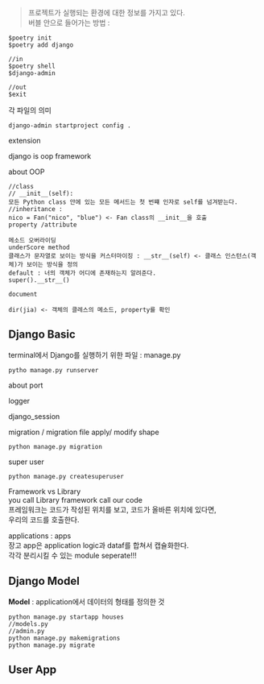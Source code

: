 > 프로젝트가 실행되는 환경에 대한 정보를 가지고 있다.  
> 버블 안으로 들어가는 방법 :

```
$poetry init
$poetry add django

//in
$poetry shell
$django-admin

//out
$exit
```

각 파일의 의미

```
django-admin startproject config .

```

extension

django is oop framework

about OOP

```
//class
// __init__(self):
모든 Python class 안에 있는 모든 메서드는 첫 번쨰 인자로 self를 넘겨받는다.
//inheritance :
nico = Fan("nico", "blue") <- Fan class의 __init__을 호출
property /attribute

메소드 오버라이딩
underScore method
클래스가 문자열로 보이는 방식을 커스터마이징 : __str__(self) <- 클래스 인스턴스(객체)가 보이는 방식을 정의
default : 너의 객체가 어디에 존재하는지 알려준다.
super().__str__()

document

dir(jia) <- 객체의 클레스의 메소드, property를 확인
```

## Django Basic

terminal에서 Django를 실행하기 위한 파일 : manage.py

```
pytho manage.py runserver
```

about port

logger

django_session

migration / migration file apply/ modify shape

```
python manage.py migration
```

super user

```
python manage.py createsuperuser
```

Framework vs Library  
you call Library
framework call our code  
프레임워크는 코드가 작성된 위치를 보고, 코드가 올바른 위치에 있다면,  
우리의 코드를 호출한다.

applications : apps  
장고 app은 application logic과 dataf를 합쳐서 캡슐화한다.  
각각 분리시킬 수 있는 module seperate!!!

## Django Model

**Model** : application에서 데이터의 형태를 정의한 것

```
python manage.py startapp houses
//models.py
//admin.py
python manage.py makemigrations
python manage.py migrate
```

## User App
